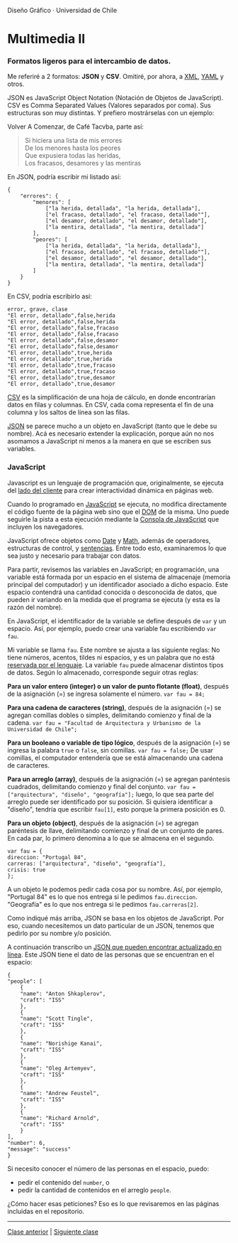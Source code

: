 Diseño Gráfico · Universidad de Chile

# Multimedia II

### Formatos ligeros para el intercambio de datos. 

Me referiré a 2 formatos: **JSON** y **CSV**. Omitiré, por ahora, a [XML](https://es.wikipedia.org/wiki/Extensible_Markup_Language), [YAML](https://es.wikipedia.org/wiki/YAML) y otros.

JSON es JavaScript Object Notation (Notación de Objetos de JavaScript). CSV es Comma Separated Values (Valores separados por coma). Sus estructuras son muy distintas. Y prefiero mostrárselas con un ejemplo: 

Volver A Comenzar, de Café Tacvba, parte así:

> Si hiciera una lista de mis errores  
De los menores hasta los peores  
Que expusiera todas las heridas,  
Los fracasos, desamores y las mentiras

En JSON, podría escribir mi listado así:

```
{
	"errores": {
		"menores": [
			["la herida, detallada", "la herida, detallada"],
			["el fracaso, detallado", "el fracaso, detallado""],
			["el desamor, detallado", "el desamor, detallado"],
			["la mentira, detallada", "la mentira, detallada"]
		],
		"peores": [
			["la herida, detallada", "la herida, detallada"],
			["el fracaso, detallado", "el fracaso, detallado""],
			["el desamor, detallado", "el desamor, detallado"],
			["la mentira, detallada", "la mentira, detallada"]
		]
	}
}
```

En CSV, podría escribirlo así: 

```
error, grave, clase
"El error, detallado",false,herida
"El error, detallado",false,herida
"El error, detallado",false,fracaso
"El error, detallado",false,fracaso
"El error, detallado",false,desamor
"El error, detallado",false,desamor
"El error, detallado",true,herida
"El error, detallado",true,herida
"El error, detallado",true,fracaso
"El error, detallado",true,fracaso
"El error, detallado",true,desamor
"El error, detallado",true,desamor
```

[CSV](https://es.wikipedia.org/wiki/Valores_separados_por_comas) es la simplificación de una hoja de cálculo, en donde encontrarían datos en filas y columnas. En CSV, cada coma representa el fin de una columna y los saltos de línea son las filas.

[JSON](https://www.json.org/json-es.html) se parece mucho a un objeto en JavaScript (tanto que le debe su nombre). Acá es necesario extender la explicación, porque aún no nos asomamos a JavaScript ni menos a la manera en que se escriben sus variables.

### JavaScript

<p>Javascript es un lenguaje de programación que, originalmente, se ejecuta del <a href="https://es.wikipedia.org/wiki/Lado_del_cliente">lado del cliente</a> para crear interactividad dinámica en páginas web. 

Cuando lo programado en [JavaScript](https://developer.mozilla.org/es/docs/Web/JavaScript/Guide) se ejecuta, no modifica directamente el código fuente de la página web sino que el [DOM](https://es.wikipedia.org/wiki/Document_Object_Model) de la misma. Uno puede seguirle la pista a esta ejecución mediante la [Consola de JavaScript](https://transferwise.com/es/help/article/2247654/tecnico-navegador/como-abrir-la-consola-de-tu-navegador) que incluyen los navegadores.

JavaScript ofrece objetos como [Date](https://www.w3schools.com/jsref/jsref_obj_date.asp) y [Math](https://www.w3schools.com/jsref/jsref_obj_math.asp), además de operadores, estructuras de control, y [sentencias](https://developer.mozilla.org/es/docs/Web/JavaScript/Guide/Control_de_flujo_y_manejo_de_errores#if...else_statement). Entre todo esto, examinaremos lo que sea justo y necesario para trabajar con datos. 

Para partir, revisemos las variables en JavaScript; en programación, una variable está formada por un espacio en el sistema de almacenaje (memoria principal del computador) y un identificador asociado a dicho espacio. Este espacio contendrá una cantidad conocida o desconocida de datos, que pueden ir variando en la medida que el programa se ejecuta (y esta es la razón del nombre).

En JavaScript, el identificador de la variable se define después de `var` y un espacio. Así, por ejemplo, puedo crear una variable fau escribiendo `var fau`. 

Mi variable se llama `fau`. Este nombre se ajusta a las siguiente reglas: No tiene números, acentos, tildes ni espacios, y es un palabra que no está [reservada por el lenguaje](https://developer.mozilla.org/es/docs/Web/JavaScript/Referencia/Palabras_Reservadas). La variable `fau` puede almacenar distintos tipos de datos. Según lo almacenado, corresponde seguir otras reglas:

**Para un valor entero (integer) o un valor de punto flotante (float)**, después de la asignación (=) se ingresa solamente el número. `var fau = 84;`

**Para una cadena de caracteres (string)**, después de la asignación (=) se agregan comillas dobles o simples, delimitando comienzo y final de la cadena. `var fau = "Facultad de Arquitectura y Urbanismo de la Universidad de Chile";`

**Para un booleano o variable de tipo lógico**, después de la asignación (=) se ingresa la palabra `true` o `false`, sin comillas. `var fau = false;` De usar comillas, el computador entendería que se está almacenando una cadena de caracteres.

**Para un arreglo (array)**, después de la asignación (=) se agregan paréntesis cuadrados, delimitando comienzo y final del conjunto. `var fau = ["arquitectura", "diseño", "geografía"];` luego, lo que sea parte del arreglo puede ser identificado por su posición. Si quisiera identificar a "diseño", tendría que escribir `fau[1]`, esto porque la primera posición es 0.

**Para un objeto (object)**, después de la asignación (=) se agregan paréntesis de llave, delimitando comienzo y final de un conjunto de pares. En cada par, lo primero denomina a lo que se almacena en el segundo.

```
var fau = {
direccion: "Portugal 84",
carreras: ["arquitectura", "diseño", "geografía"], 
crisis: true
};
```

A un objeto le podemos pedir cada cosa por su nombre. Así, por ejemplo, "Portugal 84" es lo que nos entrega si le pedimos `fau.direccion`. "Geografía" es lo que nos entrega si le pedimos `fau.carreras[2]`.

Como indiqué más arriba, JSON se basa en los objetos de JavaScript. Por eso, cuando necesitemos un dato particular de un JSON, tenemos que pedirlo por su nombre y/o posición.

A continuación transcribo un [JSON que pueden encontrar actualizado en línea](http://api.open-notify.org/astros.json). Este JSON tiene el dato de las personas que se encuentran en el espacio:

```
{
"people": [
	{
	"name": "Anton Shkaplerov",
	"craft": "ISS"
	},
	{
	"name": "Scott Tingle",
	"craft": "ISS"
	},
	{
	"name": "Norishige Kanai",
	"craft": "ISS"
	},
	{
	"name": "Oleg Artemyev",
	"craft": "ISS"
	},
	{
	"name": "Andrew Feustel",
	"craft": "ISS"
	},
	{
	"name": "Richard Arnold",
	"craft": "ISS"
	}
],
"number": 6,
"message": "success"
}
```

Si necesito conocer el número de las personas en el espacio, puedo: 

- pedir el contenido del `number`, o 
- pedir la cantidad de contenidos en el arreglo `people`.

¿Cómo hacer esas peticiones? Eso es lo que revisaremos en las páginas incluidas en el repositorio.

- - - - - 

[Clase anterior](https://github.com/profesorfaco/multimedia2_4) | [Siguiente clase](https://github.com/profesorfaco/multimedia2_6)
